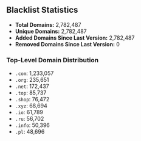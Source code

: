 ## Blacklist Statistics

- **Total Domains:** 2,782,487
- **Unique Domains:** 2,782,487
- **Added Domains Since Last Version:** 2,782,487
- **Removed Domains Since Last Version:** 0

### Top-Level Domain Distribution

-  `.com`: 1,233,057
-  `.org`: 235,651
-  `.net`: 172,437
-  `.top`: 85,737
-  `.shop`: 76,472
-  `.xyz`: 68,694
-  `.io`: 61,789
-  `.ru`: 56,702
-  `.info`: 50,396
-  `.pl`: 48,696
